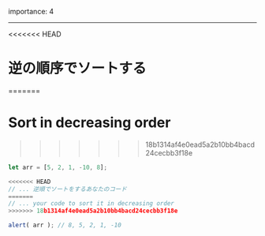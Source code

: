 importance: 4

---

<<<<<<< HEAD
# 逆の順序でソートする
=======
# Sort in decreasing order
>>>>>>> 18b1314af4e0ead5a2b10bb4bacd24cecbb3f18e

```js
let arr = [5, 2, 1, -10, 8];

<<<<<<< HEAD
// ... 逆順でソートをするあなたのコード
=======
// ... your code to sort it in decreasing order
>>>>>>> 18b1314af4e0ead5a2b10bb4bacd24cecbb3f18e

alert( arr ); // 8, 5, 2, 1, -10
```
